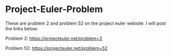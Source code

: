 # Project-Euler-Problem
These are problem 2 and problem 52 on the project euler website. I will post the links below:

Problem 2: https://projecteuler.net/problem=2

Problem 52: https://projecteuler.net/problem=52
